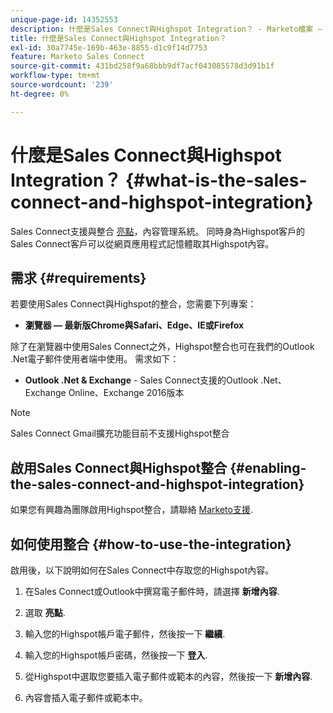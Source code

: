 ```yaml
---
unique-page-id: 14352553
description: 什麼是Sales Connect與Highspot Integration？ - Marketo檔案 — 產品檔案
title: 什麼是Sales Connect與Highspot Integration？
exl-id: 30a7745e-169b-463e-8855-d1c9f14d7753
feature: Marketo Sales Connect
source-git-commit: 431bd258f9a68bbb9df7acf043085578d3d91b1f
workflow-type: tm+mt
source-wordcount: '239'
ht-degree: 0%

---
```


# 什麼是Sales Connect與Highspot Integration？ {#what-is-the-sales-connect-and-highspot-integration}

Sales Connect支援與整合 [亮點](https://www.highspot.com/)，內容管理系統。 同時身為Highspot客戶的Sales Connect客戶可以從網頁應用程式記憶體取其Highspot內容。

## 需求 {#requirements}

若要使用Sales Connect與Highspot的整合，您需要下列專案：

* **瀏覽器 — 最新版Chrome與Safari、Edge、IE或Firefox**

除了在瀏覽器中使用Sales Connect之外，Highspot整合也可在我們的Outlook .Net電子郵件使用者端中使用。 需求如下：

* **Outlook .Net &amp; Exchange** - Sales Connect支援的Outlook .Net、Exchange Online、Exchange 2016版本

>[!NOTE]
>
>Sales Connect Gmail擴充功能目前不支援Highspot整合

## 啟用Sales Connect與Highspot整合 {#enabling-the-sales-connect-and-highspot-integration}

如果您有興趣為團隊啟用Highspot整合，請聯絡 [Marketo支援](https://nation.marketo.com/t5/Support/ct-p/Support#).

## 如何使用整合 {#how-to-use-the-integration}

啟用後，以下說明如何在Sales Connect中存取您的Highspot內容。

1. 在Sales Connect或Outlook中撰寫電子郵件時，請選擇 **新增內容**.

1. 選取 **亮點**.

1. 輸入您的Highspot帳戶電子郵件，然後按一下 **繼續**.

1. 輸入您的Highspot帳戶密碼，然後按一下 **登入**.

1. 從Highspot中選取您要插入電子郵件或範本的內容，然後按一下 **新增內容**.

1. 內容會插入電子郵件或範本中。
